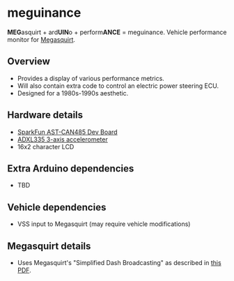 # meguinance

**MEG**asquirt + ard**UIN**o + perform**ANCE** = meguinance. Vehicle performance monitor for [Megasquirt](http://megasquirt.info/).

## Overview
* Provides a display of various performance metrics.
* Will also contain extra code to control an electric power steering ECU.
* Designed for a 1980s-1990s aesthetic.

## Hardware details
* [SparkFun AST-CAN485 Dev Board](https://www.sparkfun.com/products/14483)
* [ADXL335 3-axis accelerometer](https://www.sparkfun.com/products/9269)
* 16x2 character LCD

## Extra Arduino dependencies
* TBD

## Vehicle dependencies
* VSS input to Megasquirt (may require vehicle modifications)

## Megasquirt details
* Uses Megasquirt's "Simplified Dash Broadcasting" as described in [this PDF](http://www.msextra.com/doc/pdf/Megasquirt_CAN_Broadcast.pdf).



